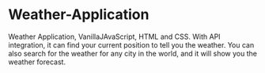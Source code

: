 # Weather-Application
Weather Application, VanillaJAvaScript, HTML and CSS.
With API integration, it can find your current position to tell you the weather.
You can also search for the weather for any city in the world, and it will show you
the weather forecast.
